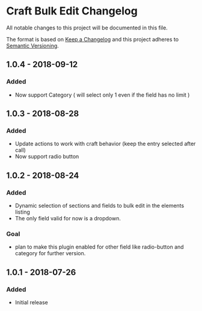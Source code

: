 # Craft Bulk Edit Changelog

All notable changes to this project will be documented in this file.

The format is based on [Keep a Changelog](http://keepachangelog.com/) and this project adheres to [Semantic Versioning](http://semver.org/).

## 1.0.4 - 2018-09-12
### Added
- Now support Category ( will select only 1 even if the field has no limit )

## 1.0.3 - 2018-08-28
### Added
- Update actions to work with craft behavior (keep the entry selected after call)
- Now support radio button

## 1.0.2 - 2018-08-24
### Added
- Dynamic selection of sections and fields to bulk edit in the elements listing
- The only field valid for now is a dropdown.

### Goal
- plan to make this plugin enabled for other field like radio-button and category for further version.

## 1.0.1 - 2018-07-26
### Added
- Initial release
